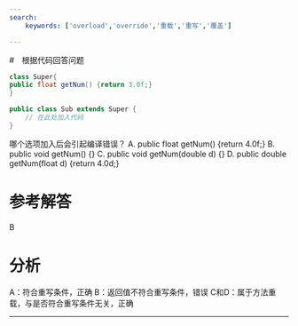 ```yaml
---
search:
    keywords: ['overload','override','重载','重写','覆盖']

---
```



#　根据代码回答问题

```java
class Super{
public float getNum() {return 3.0f;}
}

public class Sub extends Super {
    // 在此处加入代码
}

```
哪个选项加入后会引起编译错误？
A. public float getNum() {return 4.0f;}
B. public void getNum() {}
C. public void getNum(double d) {}
D. public double getNum(float d) {return 4.0d;}

# 参考解答
B

# 分析
A：符合重写条件，正确
B：返回值不符合重写条件，错误
C和D：属于方法重载，与是否符合重写条件无关，正确

---